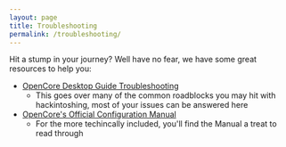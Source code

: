 ```yaml
---
layout: page
title: Troubleshooting
permalink: /troubleshooting/
---
```


Hit a stump in your journey? Well have no fear, we have some great resources to help you:

* [OpenCore Desktop Guide Troubleshooting](https://desktop.dortania.ml/troubleshooting/troubleshooting.html)
   * This goes over many of the common roadblocks you may hit with hackintoshing, most of your issues can be answered here
* [OpenCore's Official Configuration Manual](https://github.com/acidanthera/OpenCorePkg/blob/master/Docs/Configuration.pdf)
   * For the more techincally included, you'll find the Manual a treat to read through
